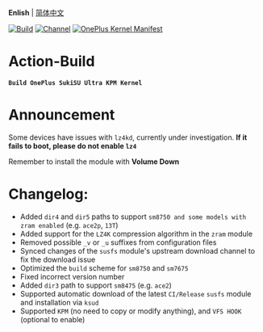 **Enlish** | [简体中文](README.md)
 
[![Build](https://img.shields.io/badge/GitHub%20Actions-Build-181717?logo=github&logoColor=white&style=flat-square)](https://github.com/Numbersf/Action-Build/actions/workflows/Build%20SukiSU%20Ultra%20OnePlus.yml) [![Channel](https://img.shields.io/badge/Follow-Telegram-blue.svg?logo=telegram)](https://t.me/taichi91) [![OnePlus Kernel Manifest](https://img.shields.io/badge/OnePlus%20Kernel%20Manifest-EB0029?logo=oneplus&logoColor=white&style=flat-square)](https://github.com/OnePlusOSS/kernel_manifest)
 
# Action-Build  
**```Build OnePlus SukiSU Ultra KPM Kernel```**
 
# Announcement  
Some devices have issues with ``lz4kd``, currently under investigation. **If it fails to boot, please do not enable ``lz4``**
 
Remember to install the module with **Volume Down**
 
# Changelog:  
- Added ```dir4``` and ```dir5``` paths to support ```sm8750 and some models with zram enabled``` (e.g. ```ace2p```, ```13T```)
- Added support for the ```LZ4K``` compression algorithm in the ```zram``` module
- Removed possible ```_v``` or ```_u``` suffixes from configuration files
- Synced changes of the ```susfs``` module's upstream download channel to fix the download issue
- Optimized the ```build``` scheme for ```sm8750``` and ```sm7675```
- Fixed incorrect version number
- Added ```dir3``` path to support ```sm8475``` (e.g. ```ace2```)
- Supported automatic download of the latest ```CI/Release``` ```susfs``` module and installation via ```ksud```
- Supported ```KPM``` (no need to copy or modify anything), and ```VFS HOOK``` (optional to enable)